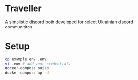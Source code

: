 # Traveller

A simplistic discord both developed for select Ukrainian discord communitites.

# Setup

```sh
cp example.env .env
vi .env # add your credentials
docker-compose build
docker-compose up -d
```
